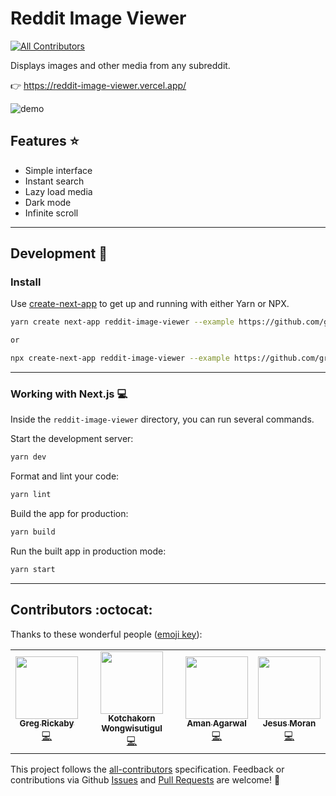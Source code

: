 # Reddit Image Viewer
<!-- ALL-CONTRIBUTORS-BADGE:START - Do not remove or modify this section -->
[![All Contributors](https://img.shields.io/badge/all_contributors-4-orange.svg?style=flat-square)](#contributors-)
<!-- ALL-CONTRIBUTORS-BADGE:END -->

Displays images and other media from any subreddit.

👉 https://reddit-image-viewer.vercel.app/

![demo](https://dl.dropbox.com/s/gw45g45cllhwo6y/Kapture%202020-06-19%20at%2013.20.38.gif?dl=0)

## Features ⭐️

- Simple interface
- Instant search
- Lazy load media
- Dark mode
- Infinite scroll

---

## Development 🚀

### Install

Use [create-next-app](https://www.npmjs.com/package/create-next-app) to get up and running with either Yarn or NPX.

```bash
yarn create next-app reddit-image-viewer --example https://github.com/gregrickaby/reddit-image-viewer

or

npx create-next-app reddit-image-viewer --example https://github.com/gregrickaby/reddit-image-viewer
```

---

### Working with Next.js 💻

Inside the `reddit-image-viewer` directory, you can run several commands.

Start the development server:

```bash
yarn dev
```

Format and lint your code:

```bash
yarn lint
```

Build the app for production:

```bash
yarn build
```

Run the built app in production mode:

```bash
yarn start
```

---

## Contributors :octocat:

Thanks to these wonderful people ([emoji key](https://allcontributors.org/docs/en/emoji-key)):

<!-- ALL-CONTRIBUTORS-LIST:START - Do not remove or modify this section -->
<!-- prettier-ignore-start -->
<!-- markdownlint-disable -->
<table>
  <tr>
    <td align="center"><a href="http://gregrickaby.com"><img src="https://avatars2.githubusercontent.com/u/200280?v=4" width="100px;" alt=""/><br /><sub><b>Greg Rickaby</b></sub></a><br /><a href="https://github.com/gregrickaby/reddit-image-viewer/commits?author=gregrickaby" title="Code">💻</a></td>
    <td align="center"><a href="https://github.com/icegotcha"><img src="https://avatars3.githubusercontent.com/u/32319739?v=4" width="100px;" alt=""/><br /><sub><b>Kotchakorn Wongwisutigul</b></sub></a><br /><a href="https://github.com/gregrickaby/reddit-image-viewer/commits?author=icegotcha" title="Code">💻</a></td>
    <td align="center"><a href="https://github.com/agarwalamn"><img src="https://avatars2.githubusercontent.com/u/30950766?v=4" width="100px;" alt=""/><br /><sub><b>Aman Agarwal</b></sub></a><br /><a href="https://github.com/gregrickaby/reddit-image-viewer/commits?author=agarwalamn" title="Code">💻</a></td>
    <td align="center"><a href="https://github.com/jmoranin98"><img src="https://avatars1.githubusercontent.com/u/33536607?v=4" width="100px;" alt=""/><br /><sub><b>Jesus Moran</b></sub></a><br /><a href="https://github.com/gregrickaby/reddit-image-viewer/commits?author=jmoranin98" title="Code">💻</a></td>
  </tr>
</table>

<!-- markdownlint-enable -->
<!-- prettier-ignore-end -->
<!-- ALL-CONTRIBUTORS-LIST:END -->

This project follows the [all-contributors](https://github.com/all-contributors/all-contributors) specification. Feedback or contributions via Github [Issues](https://github.com/gregrickaby/reddit-image-viewer/issues) and [Pull Requests](https://github.com/gregrickaby/reddit-image-viewer/pulls) are welcome! 🍻
